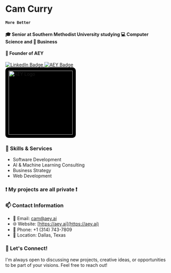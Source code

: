 # Cam Curry
**`More Better`**
#### 🎓 Senior at Southern Methodist University studying 💻 Computer Science and 💼 Business
#### 🚀 Founder of AEY

<div id="badges">
  <a href="https://www.linkedin.com/in/cameron-curry-b35b98260/" target="_blank" rel="noopener">
    <img src="https://img.shields.io/badge/LinkedIn-blue?style=for-the-badge&logo=linkedin&logoColor=white" alt="LinkedIn Badge"/>
  </a>
  <a href="https://aey.ai" target="_blank" rel="noopener">
    <img src="https://img.shields.io/badge/AEY-red?style=for-the-badge&logo=web&logoColor=white" alt="AEY Badge"/>
  </a>
</div>

<a href="https://aey.ai" target="_blank" rel="noopener">
  <img src="https://aey.ai/opengraph-image.png" alt="AEY Logo" width="200" style="background-color: black; padding: 10px; border-radius: 10px;"/>
</a>

### 🔧 Skills & Services
- Software Development
- AI & Machine Learning Consulting
- Business Strategy
- Web Development

### <p align="left"> ❗ My projects are all private ❗ </p>

### 📫 Contact Information
- 📧 Email: cam@aey.ai
- 🌐 Website: [https://aey.ai](https://aey.ai)
- 📱 Phone: +1 (314) 743-7809
- 📍 Location: Dallas, Texas

### 🤝 Let's Connect!
I'm always open to discussing new projects, creative ideas, or opportunities to be part of your visions. Feel free to reach out!
